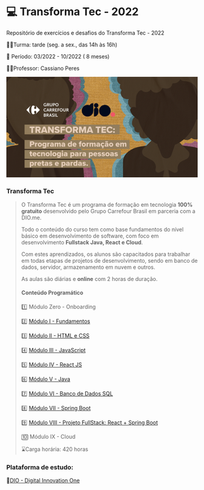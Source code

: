 # :computer: Transforma Tec - 2022

Repositório de exercícios e desafios do Transforma Tec - 2022

:man_student:Turma: tarde (seg. a sex., das 14h às 16h)

:book: Período: 03/2022 - 10/2022 ( 8 meses)

:man_teacher:Professor: Cassiano Peres

<img src = "transformatec.png">

### Transforma Tec

> O Transforma Tec é um programa de formação em tecnologia **100% gratuito** desenvolvido pelo Grupo Carrefour Brasil em parceria com a DIO.me.
>
> Todo o conteúdo do curso tem como base fundamentos do nível básico em desenvolvimento de software, com foco em desenvolvimento **Fullstack Java, React e Cloud**.
>
> Com estes aprendizados, os alunos são capacitados para trabalhar em todas etapas de projetos de desenvolvimento, sendo em banco de dados, servidor, armazenamento em nuvem e outros.
>
>  As aulas são diárias e **online** com 2 horas de duração. 
>
> #### Conteúdo Programático
>
> :one: Módulo Zero - Onboarding
>
> :two: [Módulo I - Fundamentos](https://github.com/isaias30silva/transformatec-dio/tree/master/exercicios/HTML)
>
> :three: [Módulo II - HTML e CSS](https://github.com/isaias30silva/transformatec-dio/tree/master/exercicios/HTML%20CSS)
>
> :four: [Módulo III - JavaScript](https://github.com/isaias30silva/transformatec-dio/tree/master/exercicios/JavaScript)
>
> :five: [Módulo IV - React JS](https://github.com/isaias30silva/transformatec-dio/tree/master/exercicios/ReactJS)
>
> :six: [Módulo V - Java](https://github.com/isaias30silva/transformatec-dio/tree/master/exercicios/Java)
>
> :seven: [Módulo VI - Banco de Dados SQL](https://github.com/isaias30silva/transformatec-dio/tree/master/exercicios/BD_SQL)
>
> :eight: [Módulo VII - Spring Boot](https://github.com/isaias30silva/transformatec-dio/tree/master/exercicios/SpringBoot)
>
> :nine: [Módulo VIII - Projeto FullStack: React + Spring Boot](https://github.com/isaias30silva/transformatec-dio/tree/master/exercicios/Projeto_Fullstack/aula123)
>
> :keycap_ten: Módulo IX - Cloud
>
>  :hourglass:Carga horária: 420 horas

### Plataforma de estudo:

:link:[DIO - Digital Innovation One](https://www.dio.me/)





